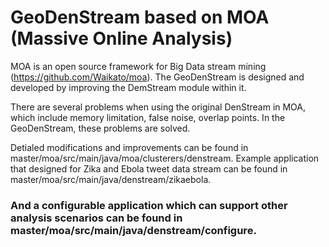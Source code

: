 # GeoDenStream based on MOA (Massive Online Analysis)

MOA is an open source framework for Big Data stream mining (https://github.com/Waikato/moa). The GeoDenStream is designed and developed by improving the DemStream module within it.

There are several problems when using the original DenStream in MOA, which include memory limitation, false noise, overlap points. In the GeoDenStream, these problems are solved.

Detialed modifications and improvements can be found in master/moa/src/main/java/moa/clusterers/denstream.
Example application that designed for Zika and Ebola tweet data stream can be found in master/moa/src/main/java/denstream/zikaebola.
### And a configurable application which can support other analysis scenarios can be found in master/moa/src/main/java/denstream/configure.
